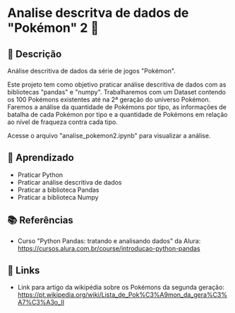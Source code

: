 # Analise descritva de dados de "Pokémon" 2 🐉

## 📝 Descrição

Análise descritiva de dados da série de jogos "Pokémon".

Este projeto tem como objetivo praticar análise descritiva de dados com as bibliotecas "pandas" e "numpy". Trabalharemos com um Dataset contendo os 100 Pokémons existentes até na 2ª geração do universo Pokémon. Faremos a análise da quantidade de Pokémons por tipo, as informações de batalha de cada Pokémon por tipo e a quantidade de Pokémons em relação ao nível de fraqueza contra cada tipo.

Acesse o arquivo "analise_pokemon2.ipynb" para visualizar a análise.

## 🧠 Aprendizado

* Praticar Python
* Praticar análise descritiva de dados
* Praticar a biblioteca Pandas
* Praticar a biblioteca Numpy

## 📚 Referências

* Curso "Python Pandas: tratando e analisando dados" da Alura: https://cursos.alura.com.br/course/introducao-python-pandas

## 🔗 Links

* Link para artigo da wikipédia sobre os Pokémons da segunda geração: https://pt.wikipedia.org/wiki/Lista_de_Pok%C3%A9mon_da_gera%C3%A7%C3%A3o_II
